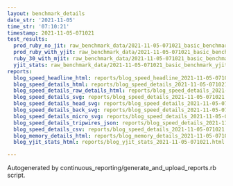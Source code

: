 ```yaml
---
layout: benchmark_details
date_str: '2021-11-05'
time_str: '07:10:21'
timestamp: 2021-11-05-071021
test_results:
  prod_ruby_no_jit: raw_benchmark_data/2021-11-05-071021_basic_benchmark_prod_ruby_no_jit.json
  prod_ruby_with_yjit: raw_benchmark_data/2021-11-05-071021_basic_benchmark_prod_ruby_with_yjit.json
  ruby_30_with_mjit: raw_benchmark_data/2021-11-05-071021_basic_benchmark_ruby_30_with_mjit.json
  yjit_stats: raw_benchmark_data/2021-11-05-071021_basic_benchmark_yjit_stats.json
reports:
  blog_speed_headline_html: reports/blog_speed_headline_2021-11-05-071021.html
  blog_speed_details_html: reports/blog_speed_details_2021-11-05-071021.html
  blog_speed_details_raw_details_html: reports/blog_speed_details_2021-11-05-071021.raw_details.html
  blog_speed_details_svg: reports/blog_speed_details_2021-11-05-071021.svg
  blog_speed_details_head_svg: reports/blog_speed_details_2021-11-05-071021.head.svg
  blog_speed_details_back_svg: reports/blog_speed_details_2021-11-05-071021.back.svg
  blog_speed_details_micro_svg: reports/blog_speed_details_2021-11-05-071021.micro.svg
  blog_speed_details_tripwires_json: reports/blog_speed_details_2021-11-05-071021.tripwires.json
  blog_speed_details_csv: reports/blog_speed_details_2021-11-05-071021.csv
  blog_memory_details_html: reports/blog_memory_details_2021-11-05-071021.html
  blog_yjit_stats_html: reports/blog_yjit_stats_2021-11-05-071021.html

---
```

Autogenerated by continuous_reporting/generate_and_upload_reports.rb script.
